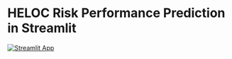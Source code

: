 # HELOC Risk Performance Prediction in Streamlit
[![Streamlit App](https://static.streamlit.io/badges/streamlit_badge_black_white.svg)](https://zwen10-streanlit-project-interface-0iuwdu.streamlit.app/)
